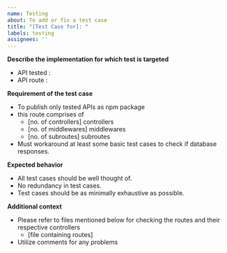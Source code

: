 ```yaml
---
name: Testing
about: To add or fix a test case
title: "[Test Case for]: "
labels: testing
assignees: ''
---
```


**Describe the implementation for which test is targeted**
<!-- Specify the condition to be tested -->
- API tested :
- API route : 

**Requirement of the test case**
<!-- If it other test cases exist for the implementation, then why is this test necessary, else just mention "Add a new test case" -->
- To publish only tested APIs as npm package
- this route comprises of
  - [no. of controllers] controllers
  - [no. of middlewares] middlewares
  - [no. of subroutes] subroutes 
- Must workaround at least some basic test cases to check if database responses.
<!--- Also check if sending OTP is successfully (if required) -->

**Expected behavior**
<!-- How the system should respond to the implementation -->
- All test cases should be well thought of.
- No redundancy in test cases.
- Test cases should be as minimally exhaustive as possible.


**Additional context**
<!-- Add any other context for edge cases that could be missed here. -->
- Please refer to files mentioned below for checking the routes and their respective controllers
  - [file containing routes]
- Utilize comments for any problems
